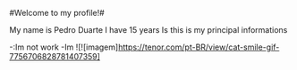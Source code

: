 #Welcome to my profile!#

My name is Pedro Duarte
I have 15 years 
Is this is my principal informations

-:Im not work
-Im
![![imagem]https://tenor.com/pt-BR/view/cat-smile-gif-7756706828781407359]
